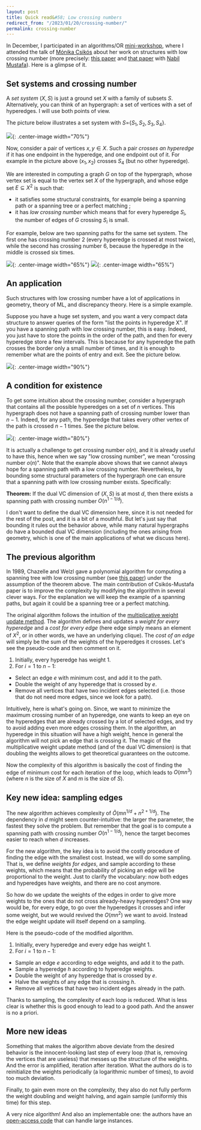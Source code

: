 ```yaml
---
layout: post
title: Quick read&#58; Low crossing numbers
redirect_from: "/2023/01/20/crossing-number/"
permalink: crossing-number
---
```


In December, I participated in an algorithms/OR 
[mini-workshop](http://gdrro.lip6.fr/?q=node/294), where I attended the talk 
of [Mónika Csikós](https://csikosm.github.io/) about her work on structures 
with low 
crossing number 
(more precisely: [this paper](https://drops.dagstuhl.de/opus/volltexte/2021/13827/pdf/LIPIcs-SoCG-2021-28.pdf)
and [that paper](https://arxiv.org/pdf/2209.01147.pdf) 
with [Nabil Mustafa](https://lipn.univ-paris13.fr/~mustafa/index.html)). 
Here is a glimpse of it.

## Set systems and crossing number

A *set system* $(X,S)$ is just a ground set $X$ with a family of subsets $S$. 
Alternatively, you can think of an hypergraph: a set of vertices 
with a set of hyperedges. 
I will use both points of view. 

The picture below illustrates a set system with $S=${$S_1, S_2, S_3, S_4$}.

![](../assets/set-system.png){: .center-image width="70%"}

Now, consider a pair of vertices $x,y \in X$. Such a pair *crosses an hyperedge* 
if it has one endpoint in the hyperedge, and one endpoint out of it. 
For example in the picture above $(x_1,x_2)$ crosses $S_4$ (but no other 
hyperedge).

We are interested in computing a graph $G$ on top of the hypergraph, whose 
vertex set is equal to
the vertex set $X$ of the hypergraph, and whose edge set $E\subseteq X^2$ is 
such that: 

* it satisfies some structural constraints, for example being a spanning 
path or a spanning tree or a perfect matching ; 
* it has *low crossing number* which means that for every hyperedge $S_i$, the 
number of edges of $G$ crossing $S_i$ is small. 

For example, below are two spanning paths for the same set system. The first 
one has crossing number 2 (every hyperedge is crossed at most twice), while 
the second has crossing number 6, because the hyperedge in the middle is 
crossed six times. 
 
![](../assets/crossing-nb-1.png){: .center-image width="65%"}
![](../assets/crossing-nb-2.png){: .center-image width="65%"}

## An application 

Such structures with low crossing number have a lot of applications in 
geometry, theory of ML, and discrepancy theory. 
Here is a simple example.

Suppose you have a huge set system, and you want a very compact data structure 
to answer queries of the form 
"list the points in hyperedge X". If you have a spanning path with 
low crossing number, this is easy. 
Indeed, you just have to store the points in the order of the path, and then
for every hyperedge store a few intervals.
This is because for any hyperedge the path crosses the border only a 
small number of times, and it is enough to remember what are the points of 
entry and exit. See the picture below.

![](../assets/crossing-nb-3.png){: .center-image width="90%"}

## A condition for existence 

To get some intuition about the crossing number, consider a
hypergraph that contains all the possible hyperedges on a set of $n$ vertices. 
This hypergraph does not have a spanning path of crossing number lower than 
$n-1$. 
Indeed, for any path, the hyperedge that takes every 
other vertex of the path is crossed $n-1$ times. See the picture below.

![](../assets/crossing-sans-VC.png){: .center-image width="80%"}

It is actually a challenge to get crossing number $o(n)$, and it is already 
useful to have this, hence when we say "low crossing number", we mean "crossing number 
$o(n)$". Note that the example above shows that we cannot always hope for a 
spanning path with a low crossing number. 
Nevertheless, by bounding some structural parameters of the hypergraph 
one can ensure that a spanning path with low crossing number exists. 
Specifically:

**Theorem:** If the dual VC dimension of $(X,S)$  is at most $d$, then there 
exists a spanning path with crossing number $O(n^{1-1/d})$.

I don't want to define the dual VC dimension here, since it is not needed 
for the rest of the post, and it is a bit of a mouthful. But let's just 
say that bounding it rules out the behavior above, while many natural 
hypergraphs do have a bounded dual VC dimension (including the ones arising 
from geometry, which is one of the main applications of what we discuss here).

## The previous algorithm

In 1989, Chazelle and Welzl gave a polynomial algorithm for computing a 
spanning tree with low crossing number (see [this paper](https://link.springer.com/content/pdf/10.1007/BF02187743.pdf)) under the assumption of the theorem above. 
The main contribution of Csikós-Mustafa paper is to improve the complexity 
by modifying the algorithm in several clever ways.
For the explanation we will keep the example of a spanning paths, but again 
it could be a spanning tree or a perfect matching. 

The original algorithm 
follows the intuition of the 
[multiplicative weight update method](https://en.wikipedia.org/wiki/Multiplicative_weight_update_method). 
The algorithm defines and updates a *weight for every hyperedge* and a
*cost for every edge* (here edge simply means an element of $X^2$, or in 
other words, we have an underlying clique).
The *cost of an edge* will simply be the sum of the weights of the hyperedges 
it crosses. 
Let's see the pseudo-code and then comment on it. 

1. Initially, every hyperedge has weight 1.
2. For $i=1$ to $n-1$:
* Select an edge $e$ with minimum cost, and add it to the path. 
* Double the weight of any hyperedge that is crossed by $e$.
* Remove all vertices that have two incident edges selected (i.e. those that 
do not need more edges, since we look for a path). 

Intuitively, here is what's going on. Since, we want to minimize the 
maximum crossing number of an hyperedge, one wants to keep an eye on the 
hyperedges that are already crossed by a lot of selected edges, and try to 
avoid adding even more edges crossing them. 
In the algorithm, an hyperedge in this situation will have a high weight, 
hence in general the algorithm will not 
pick an edge that is crossing it. The magic of the 
multiplicative weight update method (and of the dual VC dimension) is that 
doubling the weights allows to get theoretical guarantees on the outcome. 

Now the complexity of this algorithm is basically the cost of 
finding the edge of minimum cost for each iteration of the loop, which 
leads to $O(mn^3)$ (where $n$ is the size of $X$ and $m$ is the size of $S$).

## Key new idea: sampling edges

The new algorithm achieves complexity of $\tilde{O}(mn^{1/d}+n^{2+1/d})$. 
The dependency in $d$ might seem counter-intuitive: the larger the parameter, 
the fastest they solve the problem. But remember that the goal is to compute
a spanning path with crossing number $O(n^{1-1/d})$, hence the target becomes 
easier to reach when $d$ increases.

For the new algorithm, the key idea is to avoid 
the costly procedure of finding the edge with the smallest cost. 
Instead, we will do some sampling. That is, we define *weights for edges*, 
and sample according to these weights, which means that the probability 
of picking an edge will be proportional to the weight.
Just to clarify the vocabulary: now both edges and hyperedges have weights, 
and there are no cost anymore. 

So how do we update the weights of the edges in order to give more weights 
to the ones that do not cross already-heavy hyperedges? One way would be, 
for every edge, to go over the hyperedges it crosses and infer some weight, 
but we would revived the $O(mn^2)$ we want to avoid. 
Instead the edge weight update will itself depend on a sampling. 

Here is the pseudo-code of the modified algorithm.

1. Initially, every hyperedge and every edge has weight 1.
2. For $i=1$ to $n-1$:
* Sample an edge $e$ according to edge weights, and add it to the path. 
* Sample a hyperedge $h$ according to hyperedge weights.
* Double the weight of any hyperedge that is crossed by $e$.
* Halve the weights of any edge that is crossing $h$.
* Remove all vertices that have two incident edges already in the path.

Thanks to sampling, the complexity of each loop is reduced. What is less
clear is whether this is good enough to lead to a good path. And the answer
is no a priori. 

## More new ideas

Something that makes the algorithm above deviate from the desired behavior 
is the innocent-looking last step of every loop (that is, removing 
the vertices that are useless) that messes up the structure of the weights. 
And the error is amplified, iteration after iteration. What the authors do
is to reinitialize the weights periodically (a logarithmic number of times), 
to avoid too much deviation.

Finally, to gain even more on the complexity, they also do not fully perform
the weight doubling and weight halving, and again sample (uniformly this 
time) for this step. 

A very nice algorithm! And also an implementable one: the authors have an 
[open-access code](https://github.com/csikosm/LowCrossingMatchings) that
can handle large instances. 







